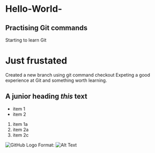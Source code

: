 # Hello-World-
## Practising Git commands
Starting to learn Git
# Just frustated
Created a new branch using git command checkout
Expeting a good experience at Git and something worth learning.
## A junior heading *this* **text**

* item 1
* item 2

1. item 1a
1. item 2a
1. item 2c 

![GitHub Logo](/images/logo.png)
Format: ![Alt Text](url)

